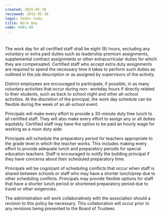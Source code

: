 ```yaml
---
created: 2015-05-30
reviewed: 2015-05-30
legal: Idaho Code,
title: Work Day
code: 0401.60
---
```


#  

The work day for all certified staff shall be eight (8) hours, excluding any voluntary or extra paid duties such as leadership premium assignments, supplemental contract assignments or other extracurricular duties for which they are compensated. Certified staff who accept extra duty assignments are required to spend the necessary time it takes to perform such duties as outlined in the job description or as assigned by supervisors of the activity.

District employees are encouraged to participate, if possible, in as many voluntary activities that occur during non- workday hours if directly related to their students, such as back to school night and other all-school activities. At the discretion of the principal, the work day schedule can be flexible during the week of an all-school event.

Principals will make every effort to provide a 30-minute duty free lunch to all certified staff. They will also make every effort to assign any or all duties equitably. Certified staff may have the option to be paid an hourly wage for working as a noon duty aide.

Principals will schedule the preparatory period for teachers appropriate to the grade level in which the teacher works. This includes making every effort to provide adequate lunch and preparatory periods for special education teachers. Staff is encouraged to notify the building principal if they have concerns about their scheduled preparatory time.

Principals will be cognizant of scheduling conflicts that occur when staff is shared between schools or staff who may have a shorter lunch/prep due to other scheduling conflicts. Principals may provide flexible options for staff that have a shorter lunch period or shortened preparatory period due to travel or other exigencies.

The administration will work collaboratively with the association should a revision to this policy be necessary. This collaboration will occur prior to any revisions being presented to the Board of Trustees.

